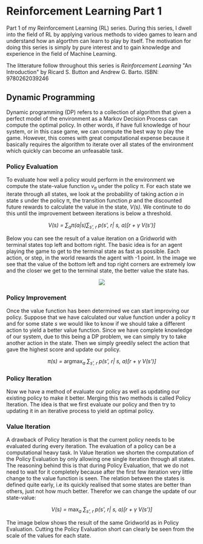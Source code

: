 # Reinforcement Learning Part 1

<p>Part 1 of my Reinforcement Learning (RL) series. During this series, I dwell into the field of RL by applying various methods to video games to learn and understand how an algorthm can learn to play by itself. The motivation for doing this series is simply by pure interest and to gain knowledge and experience in the field of Machine Learning.

The litterature follow throughout this series is <em>Reinforcement Learning</em> "An Introduction" by Ricard S. Button and Andrew G. Barto. 
ISBN: 9780262039246
</p>

## Dynamic Programming
<p>Dynamic programming (DP) refers to a collection of algorithm that given a perfect model of the environment as a Markov Decision Process can compute the optimal policy. In other words, if have full knowledge of hour system, or in this case game, we can compute the best way to play the game. However, this comes with great computational expense because it basically requires the algorithm to iterate over all states of the environment which quickly can become an unfeasable task.
</p>

### Policy Evaluation
<p>To evaluate how well a policy would perform in the environment we compute the state-value function <em>v<sub>π</sub></em> under the policy π. For each state we iterate through all states, we look at the probability of taking action <em>a</em> in state <em>s</em> under the policy π, the transition function <em>p</em> and the discounted future rewards to calculate the value in the state, <em>V(s)</em>. We continute to do this until the improvement between iterations is below a threshold.
</p>

<p align="center">
<em>V(s) = &sum;<sub>a</sub>π(a|s)&sum;<sub>s', r </sub>p(s', r| s, a)[r + &gamma; V(s')]</em>
</p>

<p>Below you can see the result of a value iteration on a Gridworld with terminal states top left and bottom right. The basic idea is for an agent playing the game to get to the terminal state as fast as possible. Each action, or step, in the world rewards the agent with -1 point. In the image we see that the value of the bottom left and top right corners are extremely low and the closer we get to the terminal state, the better value the state has.</p>

<p align="center">
<img align="center" src=https://github.com/AdamOlsson/rl_policy_iteration/blob/master/img/Heatmap_default.png>
</p>

### Policy Improvement
<p>Once the value function has been determined we can start improving our policy. Suppose that we have calculated our value function under a policy π and for some state <em>s</em> we would like to know if we should take a different action to yield a better value function. Since we have complete knowledge of our system, due to this being a DP problem, we can simply try to take another action in the state. Then we simply greedily select the action that gave the highest score and update our policy.</p>

<p align="center"><em>π(s) = </em> argmax<sub><em>a</em></sub> <em>&sum;<sub>s', r </sub>p(s', r| s, a)[r + &gamma; V(s')]</em></p>

### Policy Iteration
<p>Now we have a method of evaluate our policy as well as updating our existing policy to make it better. Merging this two methods is called Policy Iteration. The idea is that we first evaluate our policy and then try to updating it in an iterative process to yield an optimal policy.</p>

### Value Iteration
<p>A drawback of Policy Iteration is that the current policy needs to be evaluated during every iteration. The evaluation of a policy can be a computational heavy task. In Value Iteration we shorten the computation of the Policy Evaluation by only allowing one single iteration through all states. The reasoning behind this is that during Policy Evaluation, that we do not need to wait for it completely because after the first few iteration very little change to the value function is seen. The relation between the states is defined quite early, i.e its quickly realised that some states are better than others, just not how much better. Therefor we can change the update of our state-value:</p> 

<p align="center">
  <em>V(s) = </em> max<sub><em>a</em></sub> <em>&sum;<sub>s', r </sub>p(s', r| s, a)[r + &gamma; V(s')]</em>
</p>

The image below shows the result of the same Gridworld as in Policy Evaluation. Cutting the Policy Evaluation short can clearly be seen from the scale of the values for each state.



